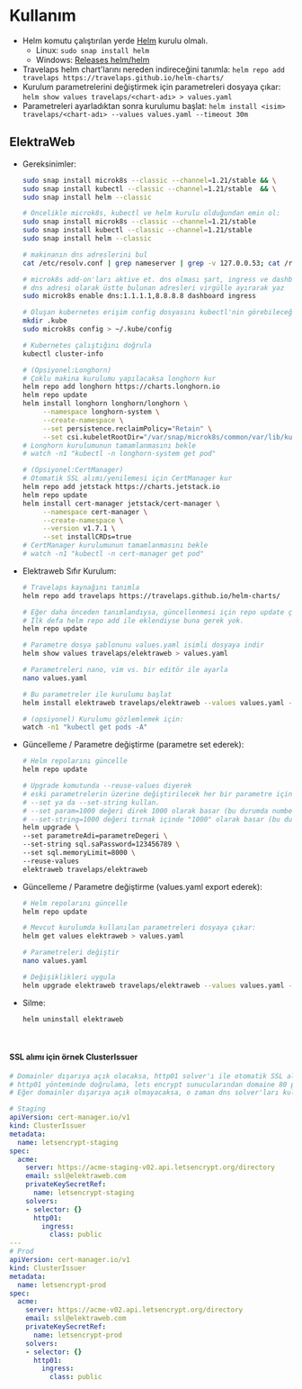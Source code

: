 # Kullanım

- Helm komutu çalıştırılan yerde [Helm](https://helm.sh) kurulu olmalı.
  - Linux: `sudo snap install helm`
  - Windows: [Releases helm/helm](https://github.com/helm/helm/releases/latest)
- Travelaps helm chart'larını nereden indireceğini tanımla:
  `helm repo add travelaps https://travelaps.github.io/helm-charts/`
- Kurulum parametrelerini değiştirmek için parametreleri dosyaya çıkar:
  `helm show values travelaps/<chart-adı> > values.yaml`
- Parametreleri ayarladıktan sonra kurulumu başlat:
  `helm install <isim> travelaps/<chart-adı> --values values.yaml --timeout 30m`
  
## ElektraWeb

- Gereksinimler:
    ```bash
    sudo snap install microk8s --classic --channel=1.21/stable && \
    sudo snap install kubectl --classic --channel=1.21/stable  && \
    sudo snap install helm --classic
    ```
    
    ```bash
    # Öncelikle microk8s, kubectl ve helm kurulu olduğundan emin ol:
    sudo snap install microk8s --classic --channel=1.21/stable
    sudo snap install kubectl --classic --channel=1.21/stable
    sudo snap install helm --classic
    
    # makinanın dns adreslerini bul
    cat /etc/resolv.conf | grep nameserver | grep -v 127.0.0.53; cat /run/systemd/resolve/resolv.conf | grep nameserver | grep -v 127.0.0.53
   
    # microk8s add-on'ları aktive et. dns olması şart, ingress ve dashboard opsiyonel
    # dns adresi olarak üstte bulunan adresleri virgülle ayırarak yaz
    sudo microk8s enable dns:1.1.1.1,8.8.8.8 dashboard ingress
    
    # Oluşan kubernetes erişim config dosyasını kubectl'nin görebileceği yere dump et
    mkdir .kube
    sudo microk8s config > ~/.kube/config
    
    # Kubernetes çalıştığını doğrula
    kubectl cluster-info
  
    # (Opsiyonel:Longhorn)
    # Çoklu makina kurulumu yapılacaksa longhorn kur
    helm repo add longhorn https://charts.longhorn.io
    helm repo update
    helm install longhorn longhorn/longhorn \
         --namespace longhorn-system \
         --create-namespace \
         --set persistence.reclaimPolicy="Retain" \
         --set csi.kubeletRootDir="/var/snap/microk8s/common/var/lib/kubelet"
    # Longhorn kurulumunun tamamlanmasını bekle
    # watch -n1 "kubectl -n longhorn-system get pod"
  
    # (Opsiyonel:CertManager)
    # Otomatik SSL alımı/yenilemesi için CertManager kur
    helm repo add jetstack https://charts.jetstack.io
    helm repo update
    helm install cert-manager jetstack/cert-manager \
         --namespace cert-manager \
         --create-namespace \
         --version v1.7.1 \
         --set installCRDs=true
    # CertManager kurulumunun tamamlanmasını bekle
    # watch -n1 "kubectl -n cert-manager get pod"
    ```

- Elektraweb Sıfır Kurulum:
    ```bash
    # Travelaps kaynağını tanımla
    helm repo add travelaps https://travelaps.github.io/helm-charts/
    
    # Eğer daha önceden tanımlandıysa, güncellenmesi için repo update çalıştır.
    # İlk defa helm repo add ile eklendiyse buna gerek yok.
    helm repo update

    # Parametre dosya şablonunu values.yaml isimli dosyaya indir
    helm show values travelaps/elektraweb > values.yaml

    # Parametreleri nano, vim vs. bir editör ile ayarla
    nano values.yaml

    # Bu parametreler ile kurulumu başlat
    helm install elektraweb travelaps/elektraweb --values values.yaml --timeout 120m

    # (opsiyonel) Kurulumu gözlemlemek için:
    watch -n1 "kubectl get pods -A"
    ```
- Güncelleme / Parametre değiştirme (parametre set ederek):
    ```bash
    # Helm repolarını güncelle
    helm repo update
    
    # Upgrade komutunda --reuse-values diyerek
    # eski parametrelerin üzerine değiştirilecek her bir parametre için
    # --set ya da --set-string kullan.
    # --set param=1000 değeri direk 1000 olarak basar (bu durumda number olur)
    # --set-string=1000 değeri tırnak içinde "1000" olarak basar (bu durumda string olur)
    helm upgrade \
    --set parametreAdi=parametreDegeri \
    --set-string sql.saPassword=123456789 \
    --set sql.memoryLimit=8000 \
    --reuse-values
    elektraweb travelaps/elektraweb
- Güncelleme / Parametre değiştirme (values.yaml export ederek):
    ```bash
    # Helm repolarını güncelle
    helm repo update
    
    # Mevcut kurulumda kullanılan parametreleri dosyaya çıkar:
    helm get values elektraweb > values.yaml

    # Parametreleri değiştir
    nano values.yaml

    # Değişiklikleri uygula
    helm upgrade elektraweb travelaps/elektraweb --values values.yaml --timeout 120m
    ```
- Silme:
    ```bash
    helm uninstall elektraweb
    ```

<br>

#### SSL alımı için örnek ClusterIssuer

```yaml
# Domainler dışarıya açık olacaksa, http01 solver'ı ile otomatik SSL alınabilir.
# http01 yönteminde doğrulama, lets encrypt sunucularından domaine 80 portundan istek atılarak yapılır.
# Eğer domainler dışarıya açık olmayacaksa, o zaman dns solver'ları kullanılmalı.

# Staging
apiVersion: cert-manager.io/v1
kind: ClusterIssuer
metadata:
  name: letsencrypt-staging
spec:
  acme:
    server: https://acme-staging-v02.api.letsencrypt.org/directory
    email: ssl@elektraweb.com
    privateKeySecretRef:
      name: letsencrypt-staging
    solvers:
    - selector: {}
      http01:
        ingress:
          class: public
---
# Prod
apiVersion: cert-manager.io/v1
kind: ClusterIssuer
metadata:
  name: letsencrypt-prod
spec:
  acme:
    server: https://acme-v02.api.letsencrypt.org/directory
    email: ssl@elektraweb.com
    privateKeySecretRef:
      name: letsencrypt-prod
    solvers:
    - selector: {}
      http01:
        ingress:
          class: public
```
